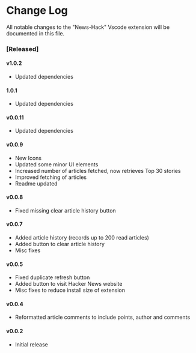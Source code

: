 # Change Log

All notable changes to the "News-Hack" Vscode extension will be documented in this file.

### [Released]

#### v1.0.2

- Updated dependencies

#### 1.0.1

- Updated dependencies

#### v0.0.11

- Updated dependencies

#### v0.0.9

- New Icons
- Updated some minor UI elements
- Increased number of articles fetched, now retrieves Top 30 stories
- Improved fetching of articles
- Readme updated

#### v0.0.8

- Fixed missing clear article history button

#### v0.0.7

- Added article history (records up to 200 read articles)
- Added button to clear article history
- Misc fixes

#### v0.0.5

- Fixed duplicate refresh button
- Added button to visit Hacker News website
- Misc fixes to reduce install size of extension

#### v0.0.4

- Reformatted article comments to include points, author and comments

#### v0.0.2

- Initial release
